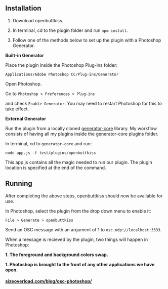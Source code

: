 ## Installation

1. Download openbuttkiss.

1. In terminal, cd to the plugin folder and run `npm install`.

1. Follow one of the methods below to set up the plugin with a Photoshop Generator.

**Built-in Generator**

Place the plugin inside the Photoshop Plug-ins folder:

`Applications/Adobe Photoshop CC/Plug-ins/Generator`

Open Photoshop.

Go to `Photoshop > Preferences > Plug-ins`

and check `Enable Generator`. You may need to restart Photoshop for this to take effect.

**External Generator**

Run the plugin from a locally cloned [generator-core](https://github.com/adobe-photoshop/generator-core) library. My workflow consists of having all my plugins inside the generator-core plugins folder.

In terminal, cd to `generator-core` and run:

`node app.js -f test/plugins/openbuttkiss`

This app.js contains all the magic needed to run our plugin. The plugin location is specified at the end of the command.

## Running

After completing the above steps, openbuttkiss should now be available for use.

In Photoshop, select the plugin from the drop down menu to enable it:

`File > Generate > openbuttkiss`

Send an OSC message with an argument of 1 to `osc.udp://localhost:3333`.

When a message is recieved by the plugin, two things will happen in Photoshop:

**1. The foreground and background colors swap.**

**1. Photoshop is brought to the front of any other applications we have open.**

#### [sizeoverload.com/blog/osc-photoshop/](http://sizeoverload.com/blog/osc-photoshop/)
